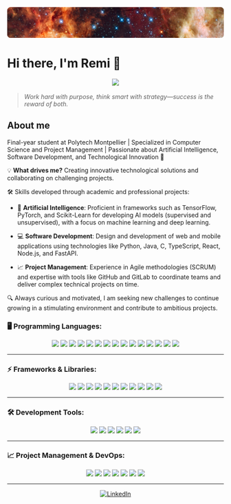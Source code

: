 ![GitHub Banner](https://raw.githubusercontent.com/RemiJorge/RemiJorge/main/banner.png)


# Hi there, I'm Remi 👋

<p align="center">
  <img src="https://readme-typing-svg.herokuapp.com?font=Fira+Code&size=24&duration=1500&pause=1000&color=F76A59&center=true&vCenter=true&width=550&lines=Welcome+to+my+profile+!;Future+IT+Engineer;Passionate+about+AI;Passionate+about+Software+Development"/>
</p>

>*Work hard with purpose, think smart with strategy—success is the reward of both.*

## About me

Final-year student at Polytech Montpellier | Specialized in Computer Science and Project Management | Passionate about Artificial Intelligence, Software Development, and Technological Innovation 🚀

💡 **What drives me?** Creating innovative technological solutions and collaborating on challenging projects.

🛠️ Skills developed through academic and professional projects:

- 🤖 **Artificial Intelligence**: Proficient in frameworks such as TensorFlow, PyTorch, and Scikit-Learn for developing AI models (supervised and unsupervised), with a focus on machine learning and deep learning.

- 💻 **Software Development**: Design and development of web and mobile applications using technologies like Python, Java, C, TypeScript, React, Node.js, and FastAPI.

- 📈 **Project Management**: Experience in Agile methodologies (SCRUM) and expertise with tools like GitHub and GitLab to coordinate teams and deliver complex technical projects on time.

🔍 Always curious and motivated, I am seeking new challenges to continue growing in a stimulating environment and contribute to ambitious projects.

### 🖥️ Programming Languages:
<p align="center">
  <img src="https://img.shields.io/badge/Python-FFD43B?style=for-the-badge&logo=python&logoColor=blue">
  <img src="https://img.shields.io/badge/Java-ED8B00?style=for-the-badge&logo=openjdk&logoColor=white">
  <img src="https://img.shields.io/badge/C-00599C?style=for-the-badge&logo=c&logoColor=white">
  <img src="https://img.shields.io/badge/C%23-239120?style=for-the-badge&logo=csharp&logoColor=white">
  <img src="https://img.shields.io/badge/Swift-FA7343?style=for-the-badge&logo=swift&logoColor=white">
  <img src="https://img.shields.io/badge/HTML5-E34F26?style=for-the-badge&logo=html5&logoColor=white">
  <img src="https://img.shields.io/badge/CSS3-1572B6?style=for-the-badge&logo=css3&logoColor=white">
  <img src="https://img.shields.io/badge/JavaScript-F7DF1E?style=for-the-badge&logo=javascript&logoColor=black">
  <img src="https://img.shields.io/badge/TypeScript-3178C6?style=for-the-badge&logo=typescript&logoColor=white">
  <img src="https://img.shields.io/badge/SQL-4479A1?style=for-the-badge&logo=mysql&logoColor=white">
  <img src="https://img.shields.io/badge/NoSQL-005571?style=for-the-badge&logo=mongodb&logoColor=white">
  <img src="https://img.shields.io/badge/OCaml-EC6813?style=for-the-badge&logo=ocaml&logoColor=white">
  <img src="https://img.shields.io/badge/Assembly-525252?style=for-the-badge&logo=assemblyscript&logoColor=white">
  <img src="https://img.shields.io/badge/R-276DC3?style=for-the-badge&logo=r&logoColor=white">
  <img src="https://img.shields.io/badge/Scala-DE3423?style=for-the-badge&logo=scala&logoColor=white">
</p>

---

### ⚡ Frameworks & Libraries:
<p align="center">
  <img src="https://img.shields.io/badge/TensorFlow-FF6F00?style=for-the-badge&logo=tensorflow&logoColor=white">
  <img src="https://img.shields.io/badge/PyTorch-EE4C2C?style=for-the-badge&logo=pytorch&logoColor=white">
  <img src="https://img.shields.io/badge/Scikit--Learn-F7931E?style=for-the-badge&logo=scikitlearn&logoColor=white">
  <img src="https://img.shields.io/badge/LangChain-009688?style=for-the-badge&logo=langchain&logoColor=white">
  <img src="https://img.shields.io/badge/React-61DAFB?style=for-the-badge&logo=react&logoColor=black">
  <img src="https://img.shields.io/badge/Next.js-000000?style=for-the-badge&logo=nextdotjs&logoColor=white">
  <img src="https://img.shields.io/badge/Angular-DD0031?style=for-the-badge&logo=angular&logoColor=white">
  <img src="https://img.shields.io/badge/Express.js-000000?style=for-the-badge&logo=express&logoColor=white">
  <img src="https://img.shields.io/badge/FastAPI-009688?style=for-the-badge&logo=fastapi&logoColor=white">
  <img src="https://img.shields.io/badge/Docker-2496ED?style=for-the-badge&logo=docker&logoColor=white">
  <img src="https://img.shields.io/badge/JavaFX-FF6600?style=for-the-badge&logo=java&logoColor=white">
</p>

---

### 🛠️ Development Tools:
<p align="center">
  <img src="https://img.shields.io/badge/VS%20Code-007ACC?style=for-the-badge&logo=visualstudiocode&logoColor=white">
  <img src="https://img.shields.io/badge/IntelliJ%20IDEA-000000?style=for-the-badge&logo=intellijidea&logoColor=white">
  <img src="https://img.shields.io/badge/PyCharm-000000?style=for-the-badge&logo=pycharm&logoColor=white">
  <img src="https://img.shields.io/badge/Unity-000000?style=for-the-badge&logo=unity&logoColor=white">
  <img src="https://img.shields.io/badge/GitHub%20Copilot-1FAD7F?style=for-the-badge&logo=github&logoColor=white">
  <img src="https://img.shields.io/badge/Cursor-FFD700?style=for-the-badge&logo=code&logoColor=black">
</p>

---

### 📈 Project Management & DevOps:
<p align="center">
  <img src="https://img.shields.io/badge/AGILE-009688?style=for-the-badge&logo=agile&logoColor=white">
  <img src="https://img.shields.io/badge/SCRUM-0052CC?style=for-the-badge&logo=jira&logoColor=white">
  <img src="https://img.shields.io/badge/SAFe-000000?style=for-the-badge&logo=scrumalliance&logoColor=white">
  <img src="https://img.shields.io/badge/GitHub-181717?style=for-the-badge&logo=github&logoColor=white">
  <img src="https://img.shields.io/badge/GitLab-FC6D26?style=for-the-badge&logo=gitlab&logoColor=white">
  <img src="https://img.shields.io/badge/CI/CD-61DAFB?style=for-the-badge&logo=gitlab&logoColor=white">
  <img src="https://img.shields.io/badge/DevOps-4B0082?style=for-the-badge&logo=azuredevops&logoColor=white">
</p>

---

<p align="center">
  <a href="https://www.linkedin.com/in/remi-jorge/">
    <img src="https://img.shields.io/badge/-LinkedIn-0A66C2?style=for-the-badge&logo=linkedin&logoColor=white" alt="LinkedIn">
  </a>
</p>

<!--
![GitHub stats](https://github-readme-stats.vercel.app/api?username=RemiJorge&show_icons=true&theme=radical)
[GitHub Banner](https://upload.wikimedia.org/wikipedia/commons/a/ab/Space_banner.jpg)
[![LinkedIn](https://img.shields.io/badge/-LinkedIn-blue?style=flat&logo=linkedin)](https://linkedin.com/in/remi-jorge)

Here are some ideas to get you started:

- 🔭 I’m currently working on ...
- 🌱 I’m currently learning ...
- 👯 I’m looking to collaborate on ...
- 🤔 I’m looking for help with ...
- 💬 Ask me about ...
- 📫 How to reach me: ...
- 😄 Pronouns: ...
- ⚡ Fun fact: ...
-->
